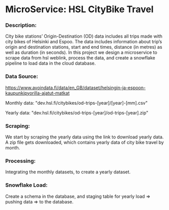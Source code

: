# MicroService: HSL CityBike Travel  

### Description:  

City bike stations’ Origin-Destination (OD) data includes all trips made with city bikes of Helsinki and Espoo. The data includes information about trip’s origin and destination stations, start and end times, distance (in metres) as well as duration (in seconds). In this project we design a microservice to scrape data from hsl weblink, process the data, and create a snowflake pipeline to load data in the cloud database. 


### Data Source:

https://www.avoindata.fi/data/en_GB/dataset/helsingin-ja-espoon-kaupunkipyorilla-ajatut-matkat

Monthly data: "dev.hsl.fi/citybikes/od-trips-[year]/[year]-[mm].csv" 

Yearly data: "dev.hsl.fi/citybikes/od-trips-[year]/od-trips-[year].zip" 

### Scraping:  

We start by scraping the yearly data using the link to download yearly data. A zip file gets downloaded, which contains yearly data of city bike travel by month.


### Processing:  

Integrating the monthly datasets, to create a yearly dataset.


### Snowflake Load:  

Create a schema in the database, and staging table for yearly load => pushing data => to the database.





